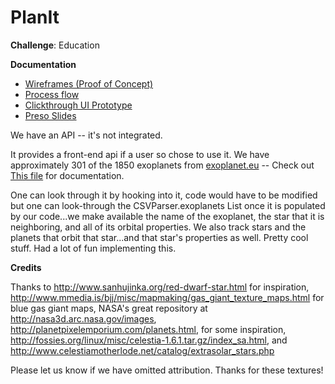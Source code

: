 PlanIt
======
<b>Challenge</b>: Education

<b>Documentation</b>

<ul>
  <li><a href="https://drive.google.com/a/nyu.edu/file/d/0BzC7ykt2a_4SNks4bC1fS0RmSU0/view?usp=sharing">Wireframes (Proof of Concept)</a></li>
  <li><a href="https://docs.google.com/document/d/1NRsV8z4PRxQyj5KXDFJ7u6r6H8IYyU4FPS8bEOQhfeU/edit?usp=sharing_eid">Process flow</a></li>
  <li><a href="http://invis.io/S91NQTD7Z">Clickthrough UI Prototype</a></li>
  <li><a href="https://drive.google.com/file/d/0BzC7ykt2a_4STGdkcDh6RFNYSDg/view?usp=sharing">Preso Slides</a></li>
</ul>

We have an API -- it's not integrated.

It provides a front-end api if a user so chose to use it. We have approximately 301 of the 1850 exoplanets from <a href="http://exoplanet.eu/catalog">exoplanet.eu</a> -- Check out <a href="https://github.com/geoffryan/PlanIt/blob/master/Assets/Scripts/CSVParser.cs">This file</a> for documentation.

One can look through it by hooking into it, code would have to be modified but one can look-through the CSVParser.exoplanets List once it is populated by our code...we make available the name of the exoplanet, the star that it is neighboring, and all of its orbital properties. We also track stars and the planets that orbit that star...and that star's properties as well. Pretty cool stuff. Had a lot of fun implementing this. 


<b>Credits</b>

Thanks to http://www.sanhujinka.org/red-dwarf-star.html for inspiration, http://www.mmedia.is/bjj/misc/mapmaking/gas_giant_texture_maps.html for blue gas giant maps,
NASA's great repository at http://nasa3d.arc.nasa.gov/images,
http://planetpixelemporium.com/planets.html, for some inspiration, 
http://fossies.org/linux/misc/celestia-1.6.1.tar.gz/index_sa.html, and
http://www.celestiamotherlode.net/catalog/extrasolar_stars.php

Please let us know if we have omitted attribution. Thanks for these textures!
